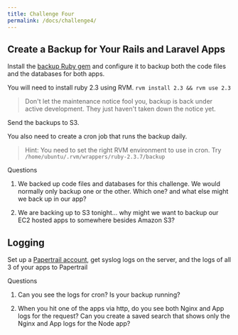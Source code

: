 ```yaml
---
title: Challenge Four
permalink: /docs/challenge4/
---
```


## Create a Backup for Your Rails and Laravel Apps

Install the [backup Ruby gem](http://backup.github.io/backup/v4/) and configure it to backup both the code files and the databases for both apps.

You will need to install ruby 2.3 using RVM. `rvm install 2.3 && rvm use 2.3`

> Don't let the maintenance notice fool you, backup is back under active development. They just haven't taken down the notice yet.

Send the backups to S3.

You also need to create a cron job that runs the backup daily.

> Hint: You need to set the right RVM environment to use in cron.  Try `/home/ubuntu/.rvm/wrappers/ruby-2.3.7/backup`

Questions

1) We backed up code files and databases for this challenge. We would normally only backup one or the other.  Which one? and what else might we back up in our app?

2) We are backing up to S3 tonight... why might we want to backup our EC2 hosted apps to somewhere besides Amazon S3?


## Logging

Set up a [Papertrail account](https://papertrailapp.com), get syslog logs on the server, and the logs of all 3 of your apps to Papertrail

Questions

1) Can you see the logs for cron? Is your backup running?

2) When you hit one of the apps via http, do you see both Nginx and App logs for the request? Can you create a saved search that shows only the Nginx and App logs for the Node app?
